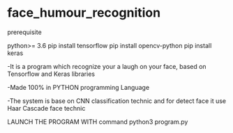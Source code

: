 # face_humour_recognition
prerequisite

python>= 3.6
pip install tensorflow
pip install opencv-python
pip install keras


-It is a program which recognize your a laugh on your face, based on Tensorflow and Keras libraries

-Made 100% in PYTHON programming Language 

-The system is base on CNN classification technic and for detect face
 it use Haar Cascade face technic

LAUNCH THE PROGRAM WITH command python3 program.py
